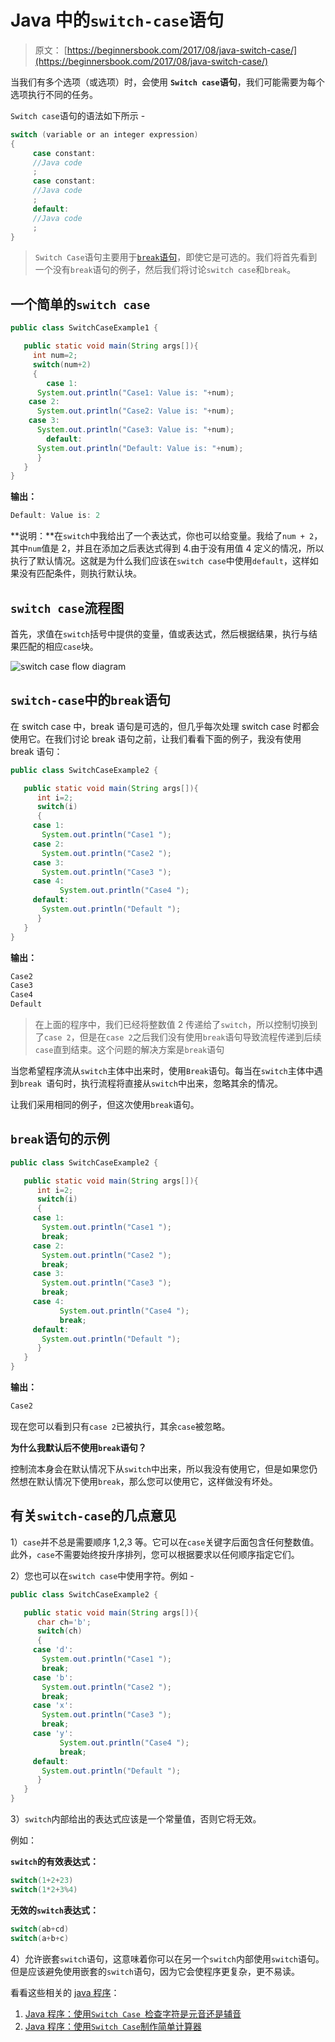 # Java 中的`switch-case`语句

> 原文： [https://beginnersbook.com/2017/08/java-switch-case/](https://beginnersbook.com/2017/08/java-switch-case/)

当我们有多个选项（或选项）时，会使用 **`Switch case`语句**，我们可能需要为每个选项执行不同的任务。

`Switch case`语句的语法如下所示 -

```java
switch (variable or an integer expression)
{
     case constant:
     //Java code
     ;
     case constant:
     //Java code
     ;
     default:
     //Java code
     ;
}
```

> `Switch Case`语句主要用于[`break`语句](https://beginnersbook.com/2017/08/java-break-statement/)，即使它是可选的。我们将首先看到一个没有`break`语句的例子，然后我们将讨论`switch case`和`break`。

## 一个简单的`switch case`

```java
public class SwitchCaseExample1 {

   public static void main(String args[]){
     int num=2;
     switch(num+2)
     {
        case 1:
	  System.out.println("Case1: Value is: "+num);
	case 2:
	  System.out.println("Case2: Value is: "+num);
	case 3:
	  System.out.println("Case3: Value is: "+num);
        default:
	  System.out.println("Default: Value is: "+num);
      }
   }
}
```

**输出：**

```java
Default: Value is: 2
```

**说明：**在`switch`中我给出了一个表达式，你也可以给变量。我给了`num + 2`，其中`num`值是 2，并且在添加之后表达式得到 4.由于没有用值 4 定义的情况，所以执行了默认情况。这就是为什么我们应该在`switch case`中使用`default`，这样如果没有匹配条件，则执行默认块。

## `switch case`流程图

首先，求值在`switch`括号中提供的变量，值或表达式，然后根据结果，执行与结果匹配的相应`case`块。

![switch case flow diagram](img/4f4a0032c3c6f26d1bc5a76c8a08546f.jpg)

## `switch-case`中的`break`语句

在 switch case 中，break 语句是可选的，但几乎每次处理 switch case 时都会使用它。在我们讨论 break 语句之前，让我们看看下面的例子，我没有使用 break 语句：

```java
public class SwitchCaseExample2 {

   public static void main(String args[]){
      int i=2;
      switch(i)
      {
	 case 1:
	   System.out.println("Case1 ");
	 case 2:
	   System.out.println("Case2 ");
	 case 3:
	   System.out.println("Case3 ");
	 case 4:
           System.out.println("Case4 ");
	 default:
	   System.out.println("Default ");
      }
   }
}

```

**输出：**

```java
Case2 
Case3 
Case4 
Default 

```

> 在上面的程序中，我们已经将整数值 2 传递给了`switch`，所以控制切换到了`case 2`，但是在`case 2`之后我们没有使用`break`语句导致流程传递到后续`case`直到结束。这个问题的解决方案是`break`语句

当您希望程序流从`switch`主体中出来时，使用`Break`语句。每当在`switch`主体中遇到`break `语句时，执行流程将直接从`switch`中出来，忽略其余的情况。

让我们采用相同的例子，但这次使用`break`语句。

## `break`语句的示例

```java
public class SwitchCaseExample2 {

   public static void main(String args[]){
      int i=2;
      switch(i)
      {
	 case 1:
	   System.out.println("Case1 ");
	   break;
	 case 2:
	   System.out.println("Case2 ");
	   break;
	 case 3:
	   System.out.println("Case3 ");
	   break;
	 case 4:
           System.out.println("Case4 ");
           break;
	 default:
	   System.out.println("Default ");
      }
   }
}
```

**输出：**

```java
Case2
```

现在您可以看到只有`case 2`已被执行，其余`case`被忽略。

**为什么我默认后不使用`break`语句？**

控制流本身会在默认情况下从`switch`中出来，所以我没有使用它，但是如果您仍然想在默认情况下使用`break`，那么您可以使用它，这样做没有坏处。

## 有关`switch-case`的几点意见

1）`case`并不总是需要顺序 1,2,3 等。它可以在`case`关键字后面包含任何整数值。此外，`case`不需要始终按升序排列，您可以根据要求以任何顺序指定它们。

2）您也可以在`switch case`中使用字符。例如 -

```java
public class SwitchCaseExample2 {

   public static void main(String args[]){
      char ch='b';
      switch(ch)
      {
	 case 'd':
	   System.out.println("Case1 ");
	   break;
	 case 'b':
	   System.out.println("Case2 ");
	   break;
	 case 'x':
	   System.out.println("Case3 ");
	   break;
	 case 'y':
           System.out.println("Case4 ");
           break;
	 default:
	   System.out.println("Default ");
      }
   }
}
```

3）`switch`内部给出的表达式应该是一个常量值，否则它将无效。

例如：

**`switch`的有效表达式：**

```java
switch(1+2+23)
switch(1*2+3%4)
```

**无效的`switch`表达式：**

```java
switch(ab+cd)
switch(a+b+c)
```

4）允许嵌套`switch`语句，这意味着你可以在另一个`switch`内部使用`switch`语句。但是应该避免使用嵌套的`switch`语句，因为它会使程序更复杂，更不易读。

看看这些相关的 [java 程序](https://beginnersbook.com/2017/09/java-examples/)：

1.  [Java 程序：使用`Switch Case `检查字符是元音还是辅音](https://beginnersbook.com/2017/09/java-program-to-check-vowel-and-consonant-using-switch-case/)
2.  [Java 程序：使用`Switch Case`制作简单计算器](https://beginnersbook.com/2017/09/java-program-to-make-a-calculator-using-switch-case/)